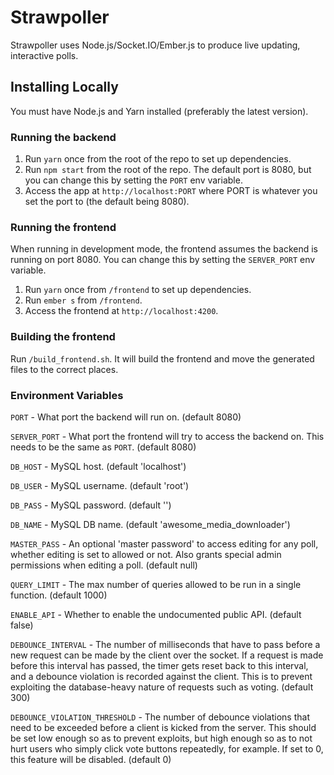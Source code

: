 # Strawpoller

Strawpoller uses Node.js/Socket.IO/Ember.js to produce live updating, interactive polls.

## Installing Locally

You must have Node.js and Yarn installed (preferably the latest version).

### Running the backend

1. Run `yarn` once from the root of the repo to set up dependencies.
2. Run `npm start` from the root of the repo. The default port is 8080, but you can change this by setting the `PORT` env variable.
3. Access the app at `http://localhost:PORT` where PORT is whatever you set the port to (the default being 8080).

### Running the frontend

When running in development mode, the frontend assumes the backend is running on port 8080. You can change this by setting the `SERVER_PORT` env variable.

1. Run `yarn` once from `/frontend` to set up dependencies.
2. Run `ember s` from `/frontend`.
3. Access the frontend at `http://localhost:4200`.

### Building the frontend

Run `/build_frontend.sh`. It will build the frontend and move the generated files to the correct places.

### Environment Variables

`PORT` - What port the backend will run on. (default 8080)

`SERVER_PORT` - What port the frontend will try to access the backend on. This needs to be the same as `PORT`. (default 8080)

`DB_HOST` - MySQL host. (default 'localhost')

`DB_USER` - MySQL username. (default 'root')

`DB_PASS` - MySQL password. (default '')

`DB_NAME` - MySQL DB name. (default 'awesome_media_downloader')

`MASTER_PASS` - An optional 'master password' to access editing for any poll, whether editing is set to allowed or not. Also grants special admin permissions when editing a poll. (default null)

`QUERY_LIMIT` - The max number of queries allowed to be run in a single function. (default 1000)

`ENABLE_API` - Whether to enable the undocumented public API. (default false)

`DEBOUNCE_INTERVAL` - The number of milliseconds that have to pass before a new request can be made by the client over the socket. If a request is made before this interval has passed, the timer gets reset back to this interval, and a debounce violation is recorded against the client. This is to prevent exploiting the database-heavy nature of requests such as voting. (default 300)

`DEBOUNCE_VIOLATION_THRESHOLD` - The number of debounce violations that need to be exceeded before a client is kicked from the server. This should be set low enough so as to prevent exploits, but high enough so as to not hurt users who simply click vote buttons repeatedly, for example. If set to 0, this feature will be disabled. (default 0)
